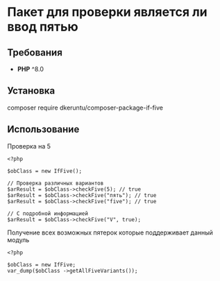 #  Пакет для проверки является ли ввод пятью

## Требования

- **PHP** ^8.0

## Установка

composer require dkeruntu/composer-package-if-five

## Использование

Проверка на 5

```
<?php

$obClass = new IfFive();

// Проверка различных вариантов
$arResult = $obClass->checkFive(5); // true
$arResult = $obClass->checkFive("пять"); // true
$arResult = $obClass->checkFive("five"); // true

// С подробной информацией
$arResult = $obClass->checkFive("V", true);

```


Получение всех возможных пятерок которые поддерживает данный модуль

```
<?php

$obClass = new IfFive;
var_dump($obClass ->getAllFiveVariants());

```
